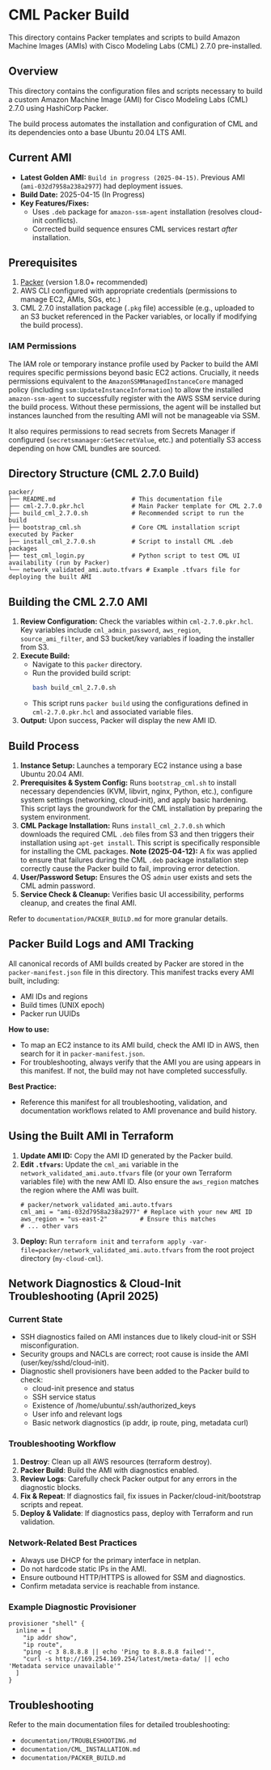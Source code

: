 # CML Packer Build

This directory contains Packer templates and scripts to build Amazon Machine Images (AMIs) with Cisco Modeling Labs (CML) 2.7.0 pre-installed.

## Overview

This directory contains the configuration files and scripts necessary to build a custom Amazon Machine Image (AMI) for Cisco Modeling Labs (CML) 2.7.0 using HashiCorp Packer.

The build process automates the installation and configuration of CML and its dependencies onto a base Ubuntu 20.04 LTS AMI.

## Current AMI

*   **Latest Golden AMI:** `Build in progress (2025-04-15)`. Previous AMI (`ami-032d7958a238a2977`) had deployment issues.
*   **Build Date:** 2025-04-15 (In Progress)
*   **Key Features/Fixes:**
    *   Uses `.deb` package for `amazon-ssm-agent` installation (resolves cloud-init conflicts).
    *   Corrected build sequence ensures CML services restart *after* installation.

## Prerequisites

1. [Packer](https://www.packer.io/downloads) (version 1.8.0+ recommended)
2. AWS CLI configured with appropriate credentials (permissions to manage EC2, AMIs, SGs, etc.)
3. CML 2.7.0 installation package (`.pkg` file) accessible (e.g., uploaded to an S3 bucket referenced in the Packer variables, or locally if modifying the build process).

### IAM Permissions

The IAM role or temporary instance profile used by Packer to build the AMI requires specific permissions beyond basic EC2 actions. Crucially, it needs permissions equivalent to the `AmazonSSMManagedInstanceCore` managed policy (including `ssm:UpdateInstanceInformation`) to allow the installed `amazon-ssm-agent` to successfully register with the AWS SSM service during the build process. Without these permissions, the agent will be installed but instances launched from the resulting AMI will not be manageable via SSM.

It also requires permissions to read secrets from Secrets Manager if configured (`secretsmanager:GetSecretValue`, etc.) and potentially S3 access depending on how CML bundles are sourced.

## Directory Structure (CML 2.7.0 Build)

```
packer/
├── README.md                     # This documentation file
├── cml-2.7.0.pkr.hcl             # Main Packer template for CML 2.7.0
├── build_cml_2.7.0.sh            # Recommended script to run the build
├── bootstrap_cml.sh              # Core CML installation script executed by Packer
├── install_cml_2.7.0.sh          # Script to install CML .deb packages
├── test_cml_login.py             # Python script to test CML UI availability (run by Packer)
└── network_validated_ami.auto.tfvars # Example .tfvars file for deploying the built AMI
```

## Building the CML 2.7.0 AMI

1.  **Review Configuration:** Check the variables within `cml-2.7.0.pkr.hcl`. Key variables include `cml_admin_password`, `aws_region`, `source_ami_filter`, and S3 bucket/key variables if loading the installer from S3.
2.  **Execute Build:**
    *   Navigate to this `packer` directory.
    *   Run the provided build script:
        ```bash
        bash build_cml_2.7.0.sh
        ```
    *   This script runs `packer build` using the configurations defined in `cml-2.7.0.pkr.hcl` and associated variable files.
3.  **Output:** Upon success, Packer will display the new AMI ID.

## Build Process

1.  **Instance Setup:** Launches a temporary EC2 instance using a base Ubuntu 20.04 AMI.
2.  **Prerequisites & System Config:** Runs `bootstrap_cml.sh` to install necessary dependencies (KVM, libvirt, nginx, Python, etc.), configure system settings (networking, cloud-init), and apply basic hardening. This script lays the groundwork for the CML installation by preparing the system environment.
3.  **CML Package Installation:** Runs `install_cml_2.7.0.sh` which downloads the required CML `.deb` files from S3 and then triggers their installation using `apt-get install`. This script is specifically responsible for installing the CML packages. **Note (2025-04-12):** A fix was applied to ensure that failures during the CML `.deb` package installation step correctly cause the Packer build to fail, improving error detection.
4.  **User/Password Setup:** Ensures the OS `admin` user exists and sets the CML admin password.
5.  **Service Check & Cleanup:** Verifies basic UI accessibility, performs cleanup, and creates the final AMI.

Refer to `documentation/PACKER_BUILD.md` for more granular details.

## Packer Build Logs and AMI Tracking

All canonical records of AMI builds created by Packer are stored in the `packer-manifest.json` file in this directory. This manifest tracks every AMI built, including:
- AMI IDs and regions
- Build times (UNIX epoch)
- Packer run UUIDs

**How to use:**
- To map an EC2 instance to its AMI build, check the AMI ID in AWS, then search for it in `packer-manifest.json`.
- For troubleshooting, always verify that the AMI you are using appears in this manifest. If not, the build may not have completed successfully.

**Best Practice:**
- Reference this manifest for all troubleshooting, validation, and documentation workflows related to AMI provenance and build history.

## Using the Built AMI in Terraform

1.  **Update AMI ID:** Copy the AMI ID generated by the Packer build.
2.  **Edit `.tfvars`:** Update the `cml_ami` variable in the `network_validated_ami.auto.tfvars` file (or your own Terraform variables file) with the new AMI ID. Also ensure the `aws_region` matches the region where the AMI was built.
    ```hcl
    # packer/network_validated_ami.auto.tfvars
    cml_ami = "ami-032d7958a238a2977" # Replace with your new AMI ID
    aws_region = "us-east-2"         # Ensure this matches
    # ... other vars
    ```
3.  **Deploy:** Run `terraform init` and `terraform apply -var-file=packer/network_validated_ami.auto.tfvars` from the root project directory (`my-cloud-cml`).

## Network Diagnostics & Cloud-Init Troubleshooting (April 2025)

### Current State
- SSH diagnostics failed on AMI instances due to likely cloud-init or SSH misconfiguration.
- Security groups and NACLs are correct; root cause is inside the AMI (user/key/sshd/cloud-init).
- Diagnostic shell provisioners have been added to the Packer build to check:
  - cloud-init presence and status
  - SSH service status
  - Existence of /home/ubuntu/.ssh/authorized_keys
  - User info and relevant logs
  - Basic network diagnostics (ip addr, ip route, ping, metadata curl)

### Troubleshooting Workflow
1. **Destroy**: Clean up all AWS resources (terraform destroy).
2. **Packer Build**: Build the AMI with diagnostics enabled.
3. **Review Logs**: Carefully check Packer output for any errors in the diagnostic blocks.
4. **Fix & Repeat**: If diagnostics fail, fix issues in Packer/cloud-init/bootstrap scripts and repeat.
5. **Deploy & Validate**: If diagnostics pass, deploy with Terraform and run validation.

### Network-Related Best Practices
- Always use DHCP for the primary interface in netplan.
- Do not hardcode static IPs in the AMI.
- Ensure outbound HTTP/HTTPS is allowed for SSM and diagnostics.
- Confirm metadata service is reachable from instance.

### Example Diagnostic Provisioner
```hcl
provisioner "shell" {
  inline = [
    "ip addr show",
    "ip route",
    "ping -c 3 8.8.8.8 || echo 'Ping to 8.8.8.8 failed'",
    "curl -s http://169.254.169.254/latest/meta-data/ || echo 'Metadata service unavailable'"
  ]
}
```

## Troubleshooting

Refer to the main documentation files for detailed troubleshooting:
*   `documentation/TROUBLESHOOTING.md`
*   `documentation/CML_INSTALLATION.md`
*   `documentation/PACKER_BUILD.md`
